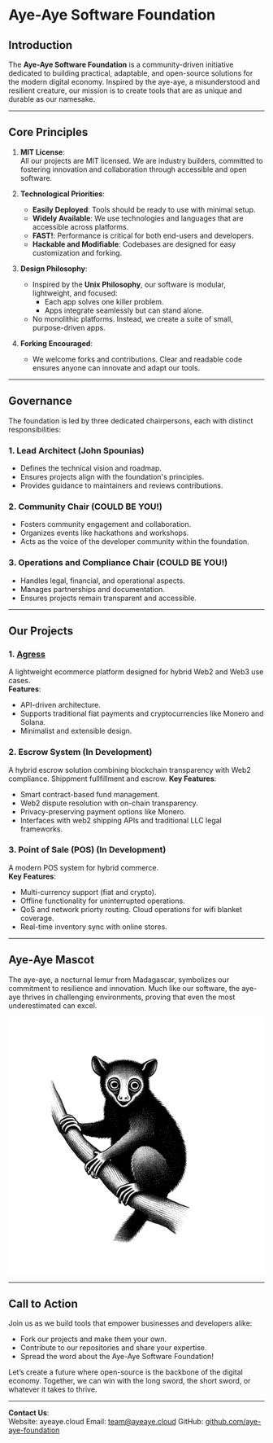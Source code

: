 # Aye-Aye Software Foundation

## **Introduction**
The **Aye-Aye Software Foundation** is a community-driven initiative dedicated to building practical, adaptable, and open-source solutions for the modern digital economy. Inspired by the aye-aye, a misunderstood and resilient creature, our mission is to create tools that are as unique and durable as our namesake.

---

## **Core Principles**
1. **MIT License**:  
   All our projects are MIT licensed. We are industry builders, committed to fostering innovation and collaboration through accessible and open software.

2. **Technological Priorities**:
   - **Easily Deployed**: Tools should be ready to use with minimal setup.
   - **Widely Available**: We use technologies and languages that are accessible across platforms.
   - **FAST!**: Performance is critical for both end-users and developers.
   - **Hackable and Modifiable**: Codebases are designed for easy customization and forking.

3. **Design Philosophy**:
   - Inspired by the **Unix Philosophy**, our software is modular, lightweight, and focused:
     - Each app solves one killer problem.
     - Apps integrate seamlessly but can stand alone.
   - No monolithic platforms. Instead, we create a suite of small, purpose-driven apps.

4. **Forking Encouraged**:
   - We welcome forks and contributions. Clear and readable code ensures anyone can innovate and adapt our tools.

---

## **Governance**
The foundation is led by three dedicated chairpersons, each with distinct responsibilities:

### **1. Lead Architect** (John Spounias) 
   - Defines the technical vision and roadmap.
   - Ensures projects align with the foundation's principles.
   - Provides guidance to maintainers and reviews contributions.

### **2. Community Chair** (COULD BE YOU!)
   - Fosters community engagement and collaboration.
   - Organizes events like hackathons and workshops.
   - Acts as the voice of the developer community within the foundation.

### **3. Operations and Compliance Chair** (COULD BE YOU!)
   - Handles legal, financial, and operational aspects.
   - Manages partnerships and documentation.
   - Ensures projects remain transparent and accessible.

---

## **Our Projects**
### **1. [Agress](https://github.com/d3cline/Agress)**  
   A lightweight ecommerce platform designed for hybrid Web2 and Web3 use cases.  
   **Features**:
   - API-driven architecture.
   - Supports traditional fiat payments and cryptocurrencies like Monero and Solana.
   - Minimalist and extensible design.

### **2. Escrow System** (In Development)  
   A hybrid escrow solution combining blockchain transparency with Web2 compliance. Shippment fullfillment and escrow. 
   **Key Features**:
   - Smart contract-based fund management.
   - Web2 dispute resolution with on-chain transparency.
   - Privacy-preserving payment options like Monero.
   - Interfaces with web2 shipping APIs and traditional LLC legal frameworks.

### **3. Point of Sale (POS)** (In Development)  
   A modern POS system for hybrid commerce.  
   **Key Features**:
   - Multi-currency support (fiat and crypto).
   - Offline functionality for uninterrupted operations.
   - QoS and network priorty routing. Cloud operations for wifi blanket coverage. 
   - Real-time inventory sync with online stores.

---

## **Aye-Aye Mascot**
The aye-aye, a nocturnal lemur from Madagascar, symbolizes our commitment to resilience and innovation. Much like our software, the aye-aye thrives in challenging environments, proving that even the most underestimated can excel.  

![Aye-Aye Logo](ayeaye.png)

---

## **Call to Action**
Join us as we build tools that empower businesses and developers alike:
- Fork our projects and make them your own.
- Contribute to our repositories and share your expertise.
- Spread the word about the Aye-Aye Software Foundation!

Let’s create a future where open-source is the backbone of the digital economy. Together, we can win with the long sword, the short sword, or whatever it takes to thrive.

---

**Contact Us**:  
Website: ayeaye.cloud
Email: team@ayeaye.cloud
GitHub: [github.com/aye-aye-foundation](https://github.com/d3cline/aye-aye-foundation)
